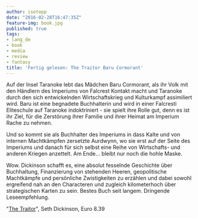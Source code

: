 ```yaml
---
author: isotopp
date: "2016-02-28T16:47:35Z"
feature-img: book.jpg
published: true
tags:
- lang_de
- book
- media
- review
- fantasy
title: 'Fertig gelesen: The Traitor Baru Cormorant'
---
```

Auf der Insel Taranoke lebt das Mädchen Baru Cormorant, als ihr Volk mit den Händlern des Imperiums von Falcrest Kontakt macht und Taranoke durch den sich entwickelnden Wirtschaftskrieg und Kulturkampf assimiliert wird. Baru ist eine begnadete Buchhalterin und wird in einer Falcresti Eliteschule auf Taranoke indoktriniert - sie spielt ihre Rolle gut, denn es ist ihr Ziel, für die Zerstörung ihrer Familie und ihrer Heimat am Imperium Rache zu nehmen.

Und so kommt sie als Buchhalter des Imperiums in dass Kalte und von internen Machtkämpfen zersetzte Aurdwynn, wo sie erst auf der Seite des Imperiums und danach für sich selbst eine Reihe von Wirtschafts- und anderen Kriegen anzettelt. Am Ende… bleibt nur noch die hohle Maske.

Wow. Dickinson schafft es, eine absolut fesselnde Geschichte über Buchhaltung, Finanzierung von stehenden Heeren, geopolitische Machtkämpfe und persönliche Zwistigkeiten zu erzählen und dabei sowohl ergreifend nah an den Characteren und zugleich kilometerhoch über strategischen Karten zu sein. Bestes Buch seit langem. Dringende Leseempfehlung.

"[The Traitor](http://www.amazon.de/dp/B00UXKIZZO)", Seth Dickinson, Euro 8.39
